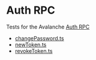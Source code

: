 # Auth RPC

Tests for the Avalanche [Auth RPC](https://docs.avax.network/build/avalanchego-apis/auth-api)

* [changePassword.ts](./changePassword.ts)
* [newToken.ts](./newToken.ts)
* [revokeToken.ts](./revokeToken.ts)

